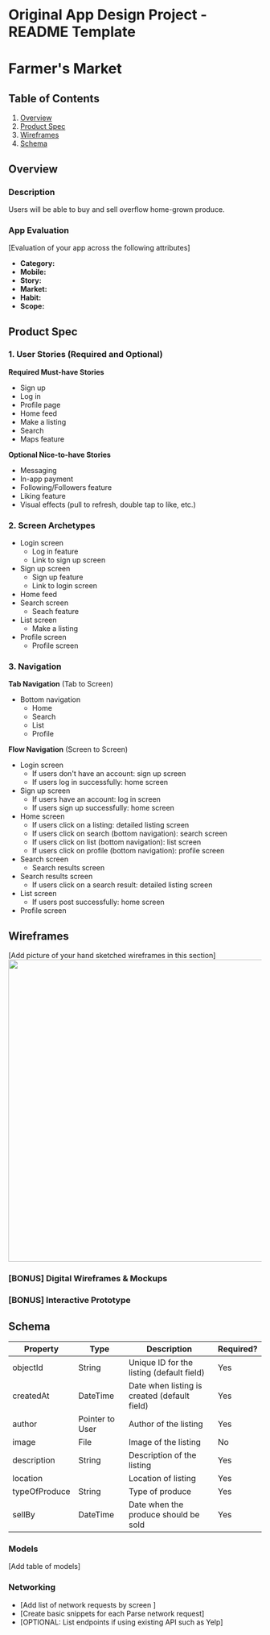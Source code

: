 Original App Design Project - README Template
===

# Farmer's Market

## Table of Contents
1. [Overview](#Overview)
1. [Product Spec](#Product-Spec)
1. [Wireframes](#Wireframes)
2. [Schema](#Schema)

## Overview
### Description
Users will be able to buy and sell overflow home-grown produce.

### App Evaluation
[Evaluation of your app across the following attributes]
- **Category:** 
- **Mobile:**
- **Story:**
- **Market:**
- **Habit:**
- **Scope:**

## Product Spec

### 1. User Stories (Required and Optional)

**Required Must-have Stories**

* Sign up
* Log in
* Profile page
* Home feed
* Make a listing
* Search
* Maps feature

**Optional Nice-to-have Stories**

* Messaging
* In-app payment 
* Following/Followers feature
* Liking feature
* Visual effects (pull to refresh, double tap to like, etc.)

### 2. Screen Archetypes

* Login screen
   * Log in feature
   * Link to sign up screen
* Sign up screen
   * Sign up feature
   * Link to login screen
* Home feed
* Search screen
   * Seach feature
* List screen
   * Make a listing
* Profile screen
   * Profile screen 

### 3. Navigation

**Tab Navigation** (Tab to Screen)

* Bottom navigation
   * Home
   * Search
   * List
   * Profile

**Flow Navigation** (Screen to Screen)

* Login screen
   * If users don't have an account: sign up screen
   * If users log in successfully: home screen
* Sign up screen
   * If users have an account: log in screen
   * If users sign up successfully: home screen
* Home screen
   * If users click on a listing: detailed listing screen
   * If users click on search (bottom navigation): search screen
   * If users click on list (bottom navigation): list screen
   * If users click on profile (bottom navigation): profile screen
* Search screen
   * Search results screen
* Search results screen 
   * If users click on a search result: detailed listing screen
* List screen
   * If users post successfully: home screen
* Profile screen

## Wireframes
[Add picture of your hand sketched wireframes in this section]
<img src="YOUR_WIREFRAME_IMAGE_URL" width=600>

### [BONUS] Digital Wireframes & Mockups

### [BONUS] Interactive Prototype

## Schema 
| Property        | Type                    | Description                                  | Required? |
| -------------   | ----------------------- | -------------------------------------------- | --------  |
| objectId        | String                  | Unique ID for the listing (default field)    | Yes       |
| createdAt       | DateTime                | Date when listing is created (default field) | Yes       |
| author          | Pointer to User         | Author of the listing                        | Yes       |
| image           | File                    | Image of the listing                         | No        |
| description     | String                  | Description of the listing                   | Yes       |
| location        |                         | Location of listing                          | Yes       |
| typeOfProduce   | String                  | Type of produce                              | Yes       |
| sellBy          | DateTime                | Date when the produce should be sold         | Yes       |

### Models
[Add table of models]
### Networking
- [Add list of network requests by screen ]
- [Create basic snippets for each Parse network request]
- [OPTIONAL: List endpoints if using existing API such as Yelp]
